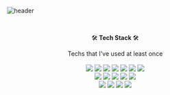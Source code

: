 ![header](https://capsule-render.vercel.app/api?type=rect&color=gradient&&text=%20I'm%20Sohui%20&height=180&fontSize=50&textBg=true&fontAlignY=60&desc=Hi%20there👋,&descAlignY=23&descSize=35)

<br><div align="center">🛠<b> Tech Stack </b>🛠</div>
<div align="center">Techs that I've used at least once</div><br>
<div align="center">
  <img src="https://img.shields.io/badge/Java-007396?style=flat&logo=Java&logoColor=white"/>
  <img src="https://img.shields.io/badge/Spring-6DB33F?style=flat&logo=Spring&logoColor=white"/>
  <img src="https://img.shields.io/badge/JavaScript-F7DF1E?style=flat&logo=JavaScript&logoColor=white"/>
  <img src="https://img.shields.io/badge/HTML5-E34F26?style=flat&logo=HTML5&logoColor=white"/>
  <img src="https://img.shields.io/badge/CSS3-1572B6?style=flat&logo=CSS3&logoColor=white"/>
  <img src="https://img.shields.io/badge/jQuery-0769AD?style=flat&logo=jQuery&logoColor=white"/>
  <img src="https://img.shields.io/badge/JSON-000000?style=flat&logo=JSON&logoColor=white"/><br>
  <img src="https://img.shields.io/badge/Bootstrap-7952B3?style=flat&logo=Bootstrap&logoColor=white"/>
  <img src="https://img.shields.io/badge/Eclipse IDE-2C2255?style=flat&logo=Eclipse IDE&logoColor=white"/>
  <img src="https://img.shields.io/badge/Apache Tomcat-F8DC75?style=flat&logo=Apache Tomcat&logoColor=black"/>
  <img src="https://img.shields.io/badge/Amazon S3-569A31?style=flat&logo=Amazon S3&logoColor=white"/>
  <img src="https://img.shields.io/badge/Amazon AWS-232F3E?style=flat&logo=Amazon AWS&logoColor=white"/><br>
  <img src="https://img.shields.io/badge/Oracle-F80000?style=flat&logo=Oracle&logoColor=white"/>
  <img src="https://img.shields.io/badge/PostgreSQL-4169E1?style=flat&logo=PostgreSQL&logoColor=white"/>
  <img src="https://img.shields.io/badge/Git-F05032?style=flat&logo=Git&logoColor=white"/>
  <img src="https://img.shields.io/badge/GitHub-181717?style=flat&logo=GitHub&logoColor=white"/>
</div><br>


<!--
깃허브 점수
[![esohui's GitHub stats](https://github-readme-stats.vercel.app/api?username=esohui)](https://github.com/esohui/github-readme-stats)


**esohui/esohui** is a ✨ _special_ ✨ repository because its `README.md` (this file) appears on your GitHub profile.
🛠💻🖥🔍🔎🖤‼🔅✅▶◀🔴🟠🟡🟢🔵🟣🟤⚫🟫🟪🟨🟨🟧🟥🔶🔸🔷🔹🔺🔻
Here are some ideas to get you started:

- 🔭 I’m currently working on ...
- 🌱 I’m currently learning ...
- 👯 I’m looking to collaborate on ...
- 🤔 I’m looking for help with ...
- 💬 Ask me about ...
- 📫 How to reach me: ...
- 😄 Pronouns: ...
- ⚡ Fun fact: ...
-->
